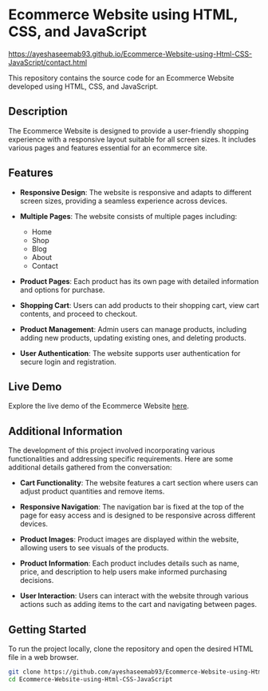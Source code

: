 # Ecommerce Website using HTML, CSS, and JavaScript

https://ayeshaseemab93.github.io/Ecommerce-Website-using-Html-CSS-JavaScript/contact.html

This repository contains the source code for an Ecommerce Website developed using HTML, CSS, and JavaScript.

## Description

The Ecommerce Website is designed to provide a user-friendly shopping experience with a responsive layout suitable for all screen sizes. It includes various pages and features essential for an ecommerce site.

## Features

- **Responsive Design**: The website is responsive and adapts to different screen sizes, providing a seamless experience across devices.

- **Multiple Pages**: The website consists of multiple pages including:

  - Home
  - Shop
  - Blog
  - About
  - Contact

- **Product Pages**: Each product has its own page with detailed information and options for purchase.

- **Shopping Cart**: Users can add products to their shopping cart, view cart contents, and proceed to checkout.

- **Product Management**: Admin users can manage products, including adding new products, updating existing ones, and deleting products.

- **User Authentication**: The website supports user authentication for secure login and registration.

## Live Demo

Explore the live demo of the Ecommerce Website [here](https://ayeshaseemab93.github.io/Ecommerce-Website-using-Html-CSS-JavaScript/contact.html).

## Additional Information

The development of this project involved incorporating various functionalities and addressing specific requirements. Here are some additional details gathered from the conversation:

- **Cart Functionality**: The website features a cart section where users can adjust product quantities and remove items.

- **Responsive Navigation**: The navigation bar is fixed at the top of the page for easy access and is designed to be responsive across different devices.

- **Product Images**: Product images are displayed within the website, allowing users to see visuals of the products.

- **Product Information**: Each product includes details such as name, price, and description to help users make informed purchasing decisions.

- **User Interaction**: Users can interact with the website through various actions such as adding items to the cart and navigating between pages.

## Getting Started

To run the project locally, clone the repository and open the desired HTML file in a web browser.

```bash
git clone https://github.com/ayeshaseemab93/Ecommerce-Website-using-Html-CSS-JavaScript.git
cd Ecommerce-Website-using-Html-CSS-JavaScript
```
